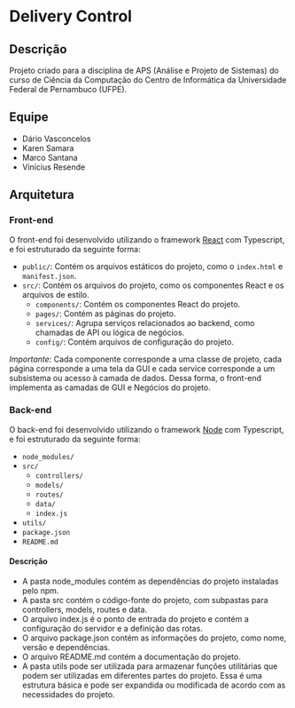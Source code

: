 # Delivery Control

## Descrição

Projeto criado para a disciplina de APS (Análise e Projeto de Sistemas) do curso de Ciência da Computação do Centro de Informática da Universidade Federal de Pernambuco (UFPE).

## Equipe

- Dário Vasconcelos
- Karen Samara
- Marco Santana
- Vinícius Resende

## Arquitetura

### Front-end

O front-end foi desenvolvido utilizando o framework [React](https://reactjs.org/) com Typescript, e foi estruturado da seguinte forma:

- `public/`: Contém os arquivos estáticos do projeto, como o `index.html` e `manifest.json`.
- `src/`: Contém os arquivos do projeto, como os componentes React e os arquivos de estilo.
  - `components/`: Contém os componentes React do projeto.
  - `pages/`: Contém as páginas do projeto.
  - `services/`: Agrupa serviços relacionados ao backend, como chamadas de API ou lógica de negócios.
  - `config/`: Contém arquivos de configuração do projeto.

_Importante:_ Cada componente corresponde a uma classe de projeto, cada página corresponde a uma tela da GUI e cada service corresponde a um subsistema ou acesso à camada de dados. Dessa forma, o front-end implementa as camadas de GUI e Negócios do projeto.

### Back-end

O back-end foi desenvolvido utilizando o framework [Node](https://nodejs.org/) com Typescript, e foi estruturado da seguinte forma:

- `node_modules/`
- `src/`
  - `controllers/`
  - `models/`
  - `routes/`
  - `data/`
  - `index.js`
- `utils/`
- `package.json`
- `README.md`

#### Descrição

- A pasta node_modules contém as dependências do projeto instaladas pelo npm.
- A pasta src contém o código-fonte do projeto, com subpastas para controllers, models, routes e data.
- O arquivo index.js é o ponto de entrada do projeto e contém a configuração do servidor e a definição das rotas.
- O arquivo package.json contém as informações do projeto, como nome, versão e dependências.
- O arquivo README.md contém a documentação do projeto.
- A pasta utils pode ser utilizada para armazenar funções utilitárias que podem ser utilizadas em diferentes partes do projeto.
  Essa é uma estrutura básica e pode ser expandida ou modificada de acordo com as necessidades do projeto.
